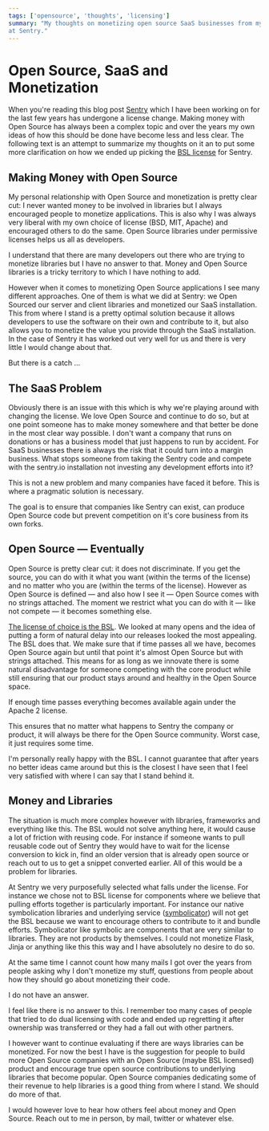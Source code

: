 ```yaml
---
tags: ['opensource', 'thoughts', 'licensing']
summary: "My thoughts on monetizing open source SaaS businesses from my experience
at Sentry."
---
```


# Open Source, SaaS and Monetization

When you're reading this blog post [Sentry](https://sentry.io/) which I
have been working on for the last few years has undergone a license
change.  Making money with Open Source has always been a complex topic and
over the years my own ideas of how this should be done have become less and
less clear.  The following text is an attempt to summarize my thoughts on
it an to put some more clarification on how we ended up picking the [BSL
license](https://mariadb.com/bsl11/) for Sentry.

## Making Money with Open Source

My personal relationship with Open Source and monetization is pretty
clear cut: I never wanted money to be involved in libraries but I always
encouraged people to monetize applications.  This is also why I was always
very liberal with my own choice of license (BSD, MIT, Apache) and
encouraged others to do the same.  Open Source libraries under permissive
licenses helps us all as developers.

I understand that there are many developers out there who are trying to
monetize libraries but I have no answer to that.  Money and Open Source
libraries is a tricky territory to which I have nothing to add.

However when it comes to monetizing Open Source applications I see many
different approaches.  One of them is what we did at Sentry: we Open
Sourced our server and client libraries and monetized our SaaS
installation.  This from where I stand is a pretty optimal solution
because it allows developers to use the software on their own and
contribute to it, but also allows you to monetize the value you provide
through the SaaS installation.  In the case of Sentry it has worked out
very well for us and there is very little I would change about that.

But there is a catch …

## The SaaS Problem

Obviously there is an issue with this which is why we're playing around
with changing the license.  We love Open Source and continue to do so, but
at one point someone has to make money somewhere and that better be done
in the most clear way possible.  I don't want a company that runs on
donations or has a business model that just happens to run by accident.
For SaaS businesses there is always the risk that it could turn into a
margin business.  What stops someone from taking the Sentry code and
compete with the sentry.io installation not investing any development
efforts into it?

This is not a new problem and many companies have faced it before.  This
is where a pragmatic solution is necessary.

The goal is to ensure that companies like Sentry can exist, can produce
Open Source code but prevent competition on it's core business from its
own forks.

## Open Source — Eventually

Open Source is pretty clear cut: it does not discriminate.  If you get the
source, you can do with it what you want (within the terms of the
license) and no matter who you are (within the terms of the license).
However as Open Source is defined — and also how I see it — Open Source
comes with no strings attached.  The moment we restrict what you can do
with it — like not compete — it becomes something else.

[The license of choice is the BSL](https://blog.sentry.io/2019/11/06/relicensing-sentry).  We looked at
many opens and the idea of putting a form of natural delay into our
releases looked the most appealing.  The BSL does that.  We make sure that
if time passes all we have, becomes Open Source again but until that point
it's almost Open Source but with strings attached.  This means for as long
as we innovate there is some natural disadvantage for someone competing
with the core product while still ensuring that our product stays around
and healthy in the Open Source space.

If enough time passes everything becomes available again under the Apache
2 license.

This ensures that no matter what happens to Sentry the company or product,
it will always be there for the Open Source community.  Worst case, it
just requires some time.

I'm personally really happy with the BSL.  I cannot guarantee that after
years no better ideas came around but this is the closest I have seen that
I feel very satisfied with where I can say that I stand behind it.

## Money and Libraries

The situation is much more complex however with libraries, frameworks and
everything like this.  The BSL would not solve anything here, it would
cause a lot of friction with reusing code.  For instance if someone wants
to pull reusable code out of Sentry they would have to wait for the
license conversion to kick in, find an older version that is already open
source or reach out to us to get a snippet converted earlier.  All of this
would be a problem for libraries.

At Sentry we very purposefully selected what falls under the license.
For instance we chose not to BSL license for components where we believe
that pulling efforts together is particularly important.  For instance our
native symbolication libraries and underlying service ([symbolicator](https://blog.sentry.io/2019/11/06/relicensing-sentry)) will not get
the BSL because we want to encourage others to contribute to it and bundle
efforts.  Symbolicator like symbolic are components that are very similar
to libraries.  They are not products by themselves.  I could not monetize
Flask, Jinja or anything like this this way and I have absolutely no
desire to do so.

At the same time I cannot count how many mails I got over the years from
people asking why I don't monetize my stuff, questions from people about
how they should go about monetizing their code.

I do not have an answer.

I feel like there is no answer to this.  I remember too many cases of
people that tried to do dual licensing with code and ended up regretting
it after ownership was transferred or they had a fall out with other
partners.

I however want to continue evaluating if there are ways libraries can be
monetized.  For now the best I have is the suggestion for people to build
more Open Source companies with an Open Source (maybe BSL licensed)
product and encourage true open source contributions to underlying
libraries that become popular.  Open Source companies dedicating some of
their revenue to help libraries is a good thing from where I stand.  We
should do more of that.

I would however love to hear how others feel about money and Open Source.
Reach out to me in person, by mail, twitter or whatever else.
